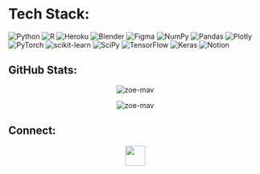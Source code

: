 
# Tech Stack:
![Python](https://img.shields.io/badge/python-3670A0?style=flat&logo=python&logoColor=ffdd54) ![R](https://img.shields.io/badge/r-%23276DC3.svg?style=flat&logo=r&logoColor=white) ![Heroku](https://img.shields.io/badge/heroku-%23430098.svg?style=flat&logo=heroku&logoColor=white) ![Blender](https://img.shields.io/badge/blender-%23F5792A.svg?style=flat&logo=blender&logoColor=white) 	![Figma](https://img.shields.io/badge/figma-%23F24E1E.svg?style=flat&logo=figma&logoColor=white) ![NumPy](https://img.shields.io/badge/numpy-%23013243.svg?style=flat&logo=numpy&logoColor=white) ![Pandas](https://img.shields.io/badge/pandas-%23150458.svg?style=flat&logo=pandas&logoColor=white) ![Plotly](https://img.shields.io/badge/Plotly-%233F4F75.svg?style=flat&logo=plotly&logoColor=white) ![PyTorch](https://img.shields.io/badge/PyTorch-%23EE4C2C.svg?style=flat&logo=PyTorch&logoColor=white) ![scikit-learn](https://img.shields.io/badge/scikit--learn-%23F7931E.svg?style=flat&logo=scikit-learn&logoColor=white) ![SciPy](https://img.shields.io/badge/SciPy-%230C55A5.svg?style=flat&logo=scipy&logoColor=%white) ![TensorFlow](https://img.shields.io/badge/TensorFlow-%23FF6F00.svg?style=flat&logo=TensorFlow&logoColor=white) ![Keras](https://img.shields.io/badge/Keras-%23D00000.svg?style=flat&logo=Keras&logoColor=white) ![Notion](https://img.shields.io/badge/Notion-%23000000.svg?style=flat&logo=notion&logoColor=white)

<div align="center">

  <h2 align="left">GitHub Stats:</h2>
    
  <p align="center"> <img src="https://github-readme-stats.vercel.app/api?username=zoe-mav&theme=blueberry&hide_border=true&include_all_commits=true&count_private=true" alt="zoe-mav" /> </p>
  
  <p align="center"> <img src="https://github-readme-stats.vercel.app/api/top-langs/?username=zoe-mav&theme=blueberry&hide_border=true&include_all_commits=true&count_private=true&layout=compact" alt="zoe-mav" /> </p>
  
  <!-- ![](https://github-readme-streak-stats.herokuapp.com/?user=zoe-mav&theme=blueberry&hide_border=true)<br/>-->
  
  <!-- [![](https://visitcount.itsvg.in/api?id=zoe-mav&icon=0&color=6)](https://visitcount.itsvg.in)<br/>-->
  
  <h2 align="left">Connect:</h2>
  <p align="center">
    <a href="https://www.linkedin.com/in/zoe-mavroeidi/" target="blank"><img align="center"
        src="https://cdn.jsdelivr.net/gh/devicons/devicon/icons/linkedin/linkedin-original.svg"
        height="40" width="40" /></a>
    </p>
  
</div>
